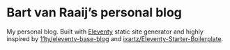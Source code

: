 # Bart van Raaij’s personal blog

My personal blog. Built with [Eleventy](https://github.com/11ty/eleventy)
static site generator and highly inspired by [11ty/eleventy-base-blog](https://github.com/11ty/eleventy-base-blog)
and [ixartz/Eleventy-Starter-Boilerplate](https://github.com/ixartz/Eleventy-Starter-Boilerplate).

